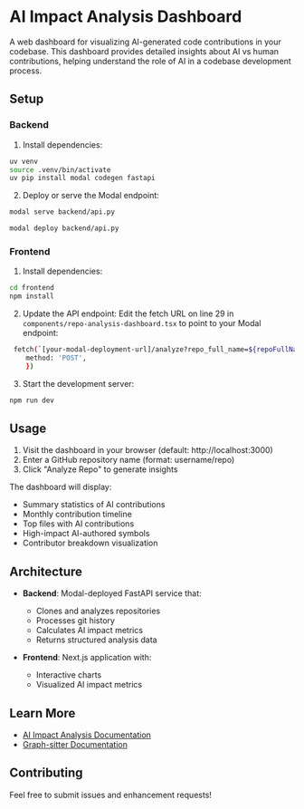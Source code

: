 # AI Impact Analysis Dashboard

A web dashboard for visualizing AI-generated code contributions in your codebase. This dashboard provides detailed insights about AI vs human contributions, helping understand the role of AI in a codebase development process.

## Setup

### Backend

1. Install dependencies:

```bash
uv venv
source .venv/bin/activate
uv pip install modal codegen fastapi
```

2. Deploy or serve the Modal endpoint:

```bash
modal serve backend/api.py
```

```bash
modal deploy backend/api.py
```

### Frontend

1. Install dependencies:

```bash
cd frontend
npm install
```

2. Update the API endpoint:
   Edit the fetch URL on line 29 in `components/repo-analysis-dashboard.tsx` to point to your Modal endpoint:

```bash
 fetch(`[your-modal-deployment-url]/analyze?repo_full_name=${repoFullName}`, {
    method: 'POST',
    })
```

3. Start the development server:

```bash
npm run dev
```

## Usage

1. Visit the dashboard in your browser (default: http://localhost:3000)
1. Enter a GitHub repository name (format: username/repo)
1. Click "Analyze Repo" to generate insights

The dashboard will display:

- Summary statistics of AI contributions
- Monthly contribution timeline
- Top files with AI contributions
- High-impact AI-authored symbols
- Contributor breakdown visualization

## Architecture

- **Backend**: Modal-deployed FastAPI service that:

  - Clones and analyzes repositories
  - Processes git history
  - Calculates AI impact metrics
  - Returns structured analysis data

- **Frontend**: Next.js application with:

  - Interactive charts
  - Visualized AI impact metrics

## Learn More

- [AI Impact Analysis Documentation](https://graph-sitter.com/tutorials/attributions)
- [Graph-sitter Documentation](https://graph-sitter.com)

## Contributing

Feel free to submit issues and enhancement requests!
